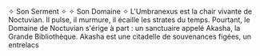 ✧ Son Serment ✧ ✧ Son Domaine ✧ L'Umbranexus est la chair vivante de Noctuvian. Il pulse, il murmure, il écaille les strates du temps. Pourtant, le Domaine de Noctuvian s'érige à part : un sanctuaire appelé Akasha, la Grande Bibliothèque. Akasha est une citadelle de souvenances figées, un entrelacs
